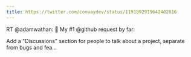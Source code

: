 ```yaml
---
title: https://twitter.com/conwaydev/status/1191892919642402816
---
```


RT @adamwathan: 📢 My #1 @github request by far:

Add a "Discussions" section for people to talk about a project, separate from bugs and fea…